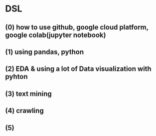 # DSL

## (0) how to use github, google cloud platform, google colab(jupyter notebook)

## (1) using pandas, python

## (2) EDA & using a lot of Data visualization with pyhton

## (3) text mining

## (4) crawling

## (5) 

